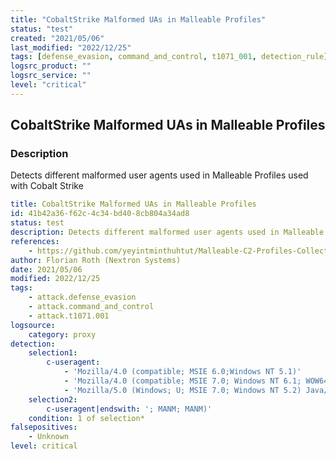 ```yaml
---
title: "CobaltStrike Malformed UAs in Malleable Profiles"
status: "test"
created: "2021/05/06"
last_modified: "2022/12/25"
tags: [defense_evasion, command_and_control, t1071_001, detection_rule]
logsrc_product: ""
logsrc_service: ""
level: "critical"
---
```


## CobaltStrike Malformed UAs in Malleable Profiles

### Description

Detects different malformed user agents used in Malleable Profiles used with Cobalt Strike

```yml
title: CobaltStrike Malformed UAs in Malleable Profiles
id: 41b42a36-f62c-4c34-bd40-8cb804a34ad8
status: test
description: Detects different malformed user agents used in Malleable Profiles used with Cobalt Strike
references:
    - https://github.com/yeyintminthuhtut/Malleable-C2-Profiles-Collection/
author: Florian Roth (Nextron Systems)
date: 2021/05/06
modified: 2022/12/25
tags:
    - attack.defense_evasion
    - attack.command_and_control
    - attack.t1071.001
logsource:
    category: proxy
detection:
    selection1:
        c-useragent:
            - 'Mozilla/4.0 (compatible; MSIE 6.0;Windows NT 5.1)'
            - 'Mozilla/4.0 (compatible; MSIE 7.0; Windows NT 6.1; WOW64; Trident/4.0; SLCC2; .NET CLR 3.0.30729; .NET4.0C; .NET4.0E )'
            - 'Mozilla/5.0 (Windows; U; MSIE 7.0; Windows NT 5.2) Java/1.5.0_08'
    selection2:
        c-useragent|endswith: '; MANM; MANM)'
    condition: 1 of selection*
falsepositives:
    - Unknown
level: critical

```

